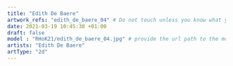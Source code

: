 ```yaml
---
title: "Edith De Baere"
artwork_refs: "edith_de_baere_04" # Do not touch unless you know what you are doing
date: 2021-03-19 10:45:38 +01:00
draft: false
model : "RHoK21/edith_de_baere_04.jpg" # provide the url path to the model
artists: "Edith De Baere"
artType: "2d"
---
```

